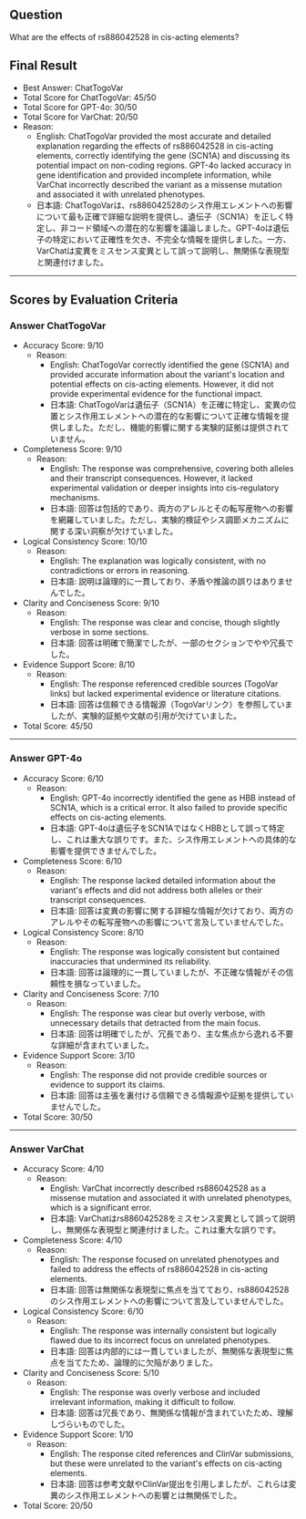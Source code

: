 ## Question

What are the effects of rs886042528 in cis-acting elements?

## Final Result

- Best Answer: ChatTogoVar
- Total Score for ChatTogoVar: 45/50
- Total Score for GPT-4o: 30/50
- Total Score for VarChat: 20/50
- Reason:
  - English: ChatTogoVar provided the most accurate and detailed explanation regarding the effects of rs886042528 in cis-acting elements, correctly identifying the gene (SCN1A) and discussing its potential impact on non-coding regions. GPT-4o lacked accuracy in gene identification and provided incomplete information, while VarChat incorrectly described the variant as a missense mutation and associated it with unrelated phenotypes.
  - 日本語: ChatTogoVarは、rs886042528のシス作用エレメントへの影響について最も正確で詳細な説明を提供し、遺伝子（SCN1A）を正しく特定し、非コード領域への潜在的な影響を議論しました。GPT-4oは遺伝子の特定において正確性を欠き、不完全な情報を提供しました。一方、VarChatは変異をミスセンス変異として誤って説明し、無関係な表現型と関連付けました。

---

## Scores by Evaluation Criteria

### Answer ChatTogoVar
- Accuracy Score: 9/10
  - Reason: 
    - English: ChatTogoVar correctly identified the gene (SCN1A) and provided accurate information about the variant's location and potential effects on cis-acting elements. However, it did not provide experimental evidence for the functional impact.
    - 日本語: ChatTogoVarは遺伝子（SCN1A）を正確に特定し、変異の位置とシス作用エレメントへの潜在的な影響について正確な情報を提供しました。ただし、機能的影響に関する実験的証拠は提供されていません。
- Completeness Score: 9/10
  - Reason: 
    - English: The response was comprehensive, covering both alleles and their transcript consequences. However, it lacked experimental validation or deeper insights into cis-regulatory mechanisms.
    - 日本語: 回答は包括的であり、両方のアレルとその転写産物への影響を網羅していました。ただし、実験的検証やシス調節メカニズムに関する深い洞察が欠けていました。
- Logical Consistency Score: 10/10
  - Reason: 
    - English: The explanation was logically consistent, with no contradictions or errors in reasoning.
    - 日本語: 説明は論理的に一貫しており、矛盾や推論の誤りはありませんでした。
- Clarity and Conciseness Score: 9/10
  - Reason: 
    - English: The response was clear and concise, though slightly verbose in some sections.
    - 日本語: 回答は明確で簡潔でしたが、一部のセクションでやや冗長でした。
- Evidence Support Score: 8/10
  - Reason: 
    - English: The response referenced credible sources (TogoVar links) but lacked experimental evidence or literature citations.
    - 日本語: 回答は信頼できる情報源（TogoVarリンク）を参照していましたが、実験的証拠や文献の引用が欠けていました。
- Total Score: 45/50

---

### Answer GPT-4o
- Accuracy Score: 6/10
  - Reason: 
    - English: GPT-4o incorrectly identified the gene as HBB instead of SCN1A, which is a critical error. It also failed to provide specific effects on cis-acting elements.
    - 日本語: GPT-4oは遺伝子をSCN1AではなくHBBとして誤って特定し、これは重大な誤りです。また、シス作用エレメントへの具体的な影響を提供できませんでした。
- Completeness Score: 6/10
  - Reason: 
    - English: The response lacked detailed information about the variant's effects and did not address both alleles or their transcript consequences.
    - 日本語: 回答は変異の影響に関する詳細な情報が欠けており、両方のアレルやその転写産物への影響について言及していませんでした。
- Logical Consistency Score: 8/10
  - Reason: 
    - English: The response was logically consistent but contained inaccuracies that undermined its reliability.
    - 日本語: 回答は論理的に一貫していましたが、不正確な情報がその信頼性を損なっていました。
- Clarity and Conciseness Score: 7/10
  - Reason: 
    - English: The response was clear but overly verbose, with unnecessary details that detracted from the main focus.
    - 日本語: 回答は明確でしたが、冗長であり、主な焦点から逸れる不要な詳細が含まれていました。
- Evidence Support Score: 3/10
  - Reason: 
    - English: The response did not provide credible sources or evidence to support its claims.
    - 日本語: 回答は主張を裏付ける信頼できる情報源や証拠を提供していませんでした。
- Total Score: 30/50

---

### Answer VarChat
- Accuracy Score: 4/10
  - Reason: 
    - English: VarChat incorrectly described rs886042528 as a missense mutation and associated it with unrelated phenotypes, which is a significant error.
    - 日本語: VarChatはrs886042528をミスセンス変異として誤って説明し、無関係な表現型と関連付けました。これは重大な誤りです。
- Completeness Score: 4/10
  - Reason: 
    - English: The response focused on unrelated phenotypes and failed to address the effects of rs886042528 in cis-acting elements.
    - 日本語: 回答は無関係な表現型に焦点を当てており、rs886042528のシス作用エレメントへの影響について言及していませんでした。
- Logical Consistency Score: 6/10
  - Reason: 
    - English: The response was internally consistent but logically flawed due to its incorrect focus on unrelated phenotypes.
    - 日本語: 回答は内部的には一貫していましたが、無関係な表現型に焦点を当てたため、論理的に欠陥がありました。
- Clarity and Conciseness Score: 5/10
  - Reason: 
    - English: The response was overly verbose and included irrelevant information, making it difficult to follow.
    - 日本語: 回答は冗長であり、無関係な情報が含まれていたため、理解しづらいものでした。
- Evidence Support Score: 1/10
  - Reason: 
    - English: The response cited references and ClinVar submissions, but these were unrelated to the variant's effects on cis-acting elements.
    - 日本語: 回答は参考文献やClinVar提出を引用しましたが、これらは変異のシス作用エレメントへの影響とは無関係でした。
- Total Score: 20/50